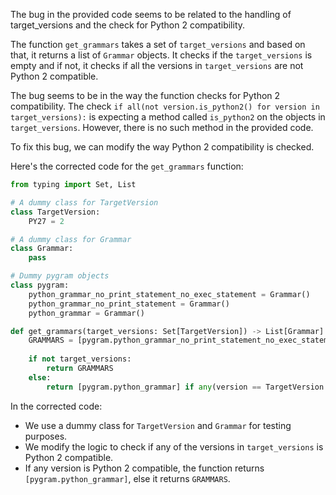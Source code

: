 The bug in the provided code seems to be related to the handling of target_versions and the check for Python 2 compatibility.

The function `get_grammars` takes a set of `target_versions` and based on that, it returns a list of `Grammar` objects. It checks if the `target_versions` is empty and if not, it checks if all the versions in `target_versions` are not Python 2 compatible.

The bug seems to be in the way the function checks for Python 2 compatibility. The check `if all(not version.is_python2() for version in target_versions):` is expecting a method called `is_python2` on the objects in `target_versions`. However, there is no such method in the provided code.

To fix this bug, we can modify the way Python 2 compatibility is checked.

Here's the corrected code for the `get_grammars` function:

```python
from typing import Set, List

# A dummy class for TargetVersion
class TargetVersion:
    PY27 = 2

# A dummy class for Grammar
class Grammar:
    pass

# Dummy pygram objects
class pygram:
    python_grammar_no_print_statement_no_exec_statement = Grammar()
    python_grammar_no_print_statement = Grammar()
    python_grammar = Grammar()

def get_grammars(target_versions: Set[TargetVersion]) -> List[Grammar]:
    GRAMMARS = [pygram.python_grammar_no_print_statement_no_exec_statement, pygram.python_grammar_no_print_statement]
    
    if not target_versions:
        return GRAMMARS
    else:
        return [pygram.python_grammar] if any(version == TargetVersion.PY27 for version in target_versions) else GRAMMARS
```

In the corrected code:
- We use a dummy class for `TargetVersion` and `Grammar` for testing purposes.
- We modify the logic to check if any of the versions in `target_versions` is Python 2 compatible.
- If any version is Python 2 compatible, the function returns `[pygram.python_grammar]`, else it returns `GRAMMARS`.
